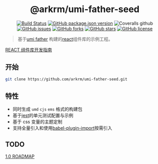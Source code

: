 <h1 align='center'>@arkrm/umi-father-seed</h1>

<div align='center'>

[![Build Status](https://travis-ci.org/arkrm/umi-father-seed.svg?branch=master)](https://travis-ci.org/arkrm/umi-father-seed)
[![GitHub package.json version](https://img.shields.io/github/package-json/v/arkrm/umi-father-seed)](https://github.com/arkrm/umi-father-seed/blob/master/package.json)
![Coveralls github](https://img.shields.io/coveralls/github/arkrm/umi-father-seed)
[![GitHub issues](https://img.shields.io/github/issues/arkrm/umi-father-seed)](https://github.com/arkrm/umi-father-seed/issues)
[![GitHub forks](https://img.shields.io/github/forks/arkrm/umi-father-seed)](https://github.com/arkrm/umi-father-seed/network)
[![GitHub stars](https://img.shields.io/github/stars/arkrm/umi-father-seed)](https://github.com/arkrm/umi-father-seed/stargazers)
[![GitHub license](https://img.shields.io/github/license/arkrm/umi-father-seed)](https://github.com/arkrm/umi-father-seed/blob/master/License)

</div>

> 基于[umi father](https://github.com/umijs/father) 构建的[react](https://reactjs.org/)组件库的示例工程。

[REACT 组件库开发指南](https://www.yuque.com/vdfor/blog/zb667p)

## 开始

```bash
git clone https://github.com/arkrm/umi-father-seed.git
```

## 特性

- 同时生成 `umd` `cjs` `ems` 格式的构建包
- 基于[jest](https://jestjs.io)的单元测试配置与示例
- 基于 css 变量的主题定制
- 支持全量引入和使用[babel-plugin-import](https://github.com/ant-design/babel-plugin-import)按需引入

## TODO

[1.0 ROADMAP](#1)
